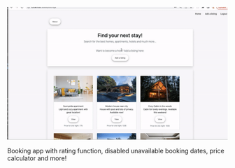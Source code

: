 ![Booking app view](./Booking.gif)

Booking app with rating function, disabled unavailable booking dates, price calculator and more! 